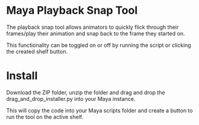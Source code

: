 # Maya Playback Snap Tool

The playback snap tool allows animators to quickly flick through their frames/play their animation and snap back to the frame they started on. 

This functionality can be toggled on or off by running the script or clicking the created shelf button. 

# Install
Download the ZIP folder, unzip the folder and drag and drop the drag_and_drop_installer.py into your Maya instance. 

This will copy the code into your Maya scripts folder and create a button to run the tool on the active shelf.
